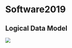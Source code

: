 # Software2019
## Logical Data Model
![](https://raw.githubusercontent.com/NikoDyring/Software2019/master/Large%20Systems%20Development/Logical%20Data%20Model/Logical%20Data%20Model.png)